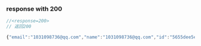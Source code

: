 ### response with 200

```js
//<response=200>
// 返回200

{"email":"1031098736@qq.com","name":"1031098736@qq.com","id":"5655dee5e0f55a7b7f00014d","auth_token":"gf6WxW7GF3usOnxmDMS3"}

```
